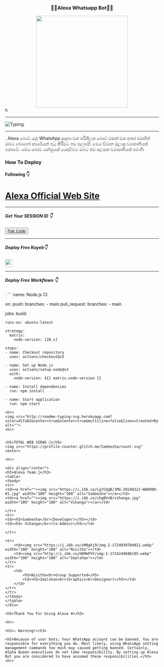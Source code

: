 <div align="center">
	<h3>👸🏻Alexa Whatsapp Bot👸🏻</h3>
<img src="https://i.ibb.co/z52R6XR/bg.jpg" width="300" height="300">
</div>h
<hr>
<img src="https://readme-typing-svg.herokuapp.com?size=33&width=1000&lines=Welcome+To+Alexa...;Created+by+Sadeesha...;World+Best+Whatsapp+User+Bot...;Simple+Java+Script+Bot...;Simple+And+Fast+Deploy...;Thank+You+For+Using+Alexa..."
            alt="Typing">.

<hr>
.
			Alexa බොට් යනු WhatsApp සඳහා වන පරිශීලක බොට් එකක් වන අතර එමඟින් ඔබට බොහෝ කාර්යයන් ඉටු කිරීමට ඉඩ සලසයි. මෙය විවෘත මූලාශ්‍ර ව්‍යාපෘතියක් නොවේ. මෙය බොට් යන්ත්‍රයක් යෙදවීමට ඔබට ඉඩ සලසන ව්‍යාපෘතියක් පමණි
       
<h3>How To Deploy </h3>

<h4>Following 👇</h4>
<h1><a href="http://sadiyamin.github.io/Test">Alexa Official Web Site</a></h1>
<p><tbody>

<hr>
	
<h5>Get Your SESSION ID 👇</h5> 
	
<button><tr><a href="https://puny-lacee-sadiyamin-eab5bd74.koyeb.app/">Pair Code</a></tr></button>
<hr>
<h5>Deploy Free Koyeb👇</h5>
<a href="http://koyeb.com" ><img src="https://i.ibb.co/t4KftP0/images.png width="50" height="25"></a>
<hr>
<h5>Deploy Free Workflows 👇</h5>
.
```
name: Node.js CI

on:
  push:
    branches:
      - main
  pull_request:
    branches:
      - main

jobs:
  build:

    runs-on: ubuntu-latest

    strategy:
      matrix:
        node-version: [20.x]

    steps:
    - name: Checkout repository
      uses: actions/checkout@v3

    - name: Set up Node.js
      uses: actions/setup-node@v3
      with:
        node-version: ${{ matrix.node-version }}

    - name: Install dependencies
      run: npm install

    - name: Start application
      run: npm start
```
<hr>
<img src="http://readme-typing-svg.herokuapp.com?color=d1fa02&center=true&vCenter=true&multiline=false&lines=Created+By+Sadeesha_Min" alt="">
<hr>


<h5>TOTAL WEB VIEWS 🌹</h5>
<img src="https://profile-counter.glitch.me/Sadeesha/count.svg" center>

<hr>

<div align="center">
<h3>Alexa Team 🐣</h3>
<table>
<tbody>
<tr>
<td><a href=""><img src="https://i.ibb.co/Lg7CQgB/IMG-20240322-WA0008-01.jpg" width="100" height="100" alt="Sadeesha"></a></td>
<td><a href=""><img src="https://i.ibb.co/chgBVvB/vihanga.jpg" width="100" height="100" alt="Vihanga"></a></td>
											
</tr>
<tr>
<td><h5>Sadeesha</br>(Developer)</h5></td>
<td><h5> Vihanga</br>(Co-Admin)</h5></td>
											
</tr>

<tr>
	<td><img src="https://i.ibb.co/xM8gkj9/img-2-1724039784821.webp" width="100" height="100" alt="Nisitha"></td>
	<td><img src="http://i.ibb.co/HGMmFhY/img-1-1724244686195.webp" width="100" height="100" alt="Imalshan"></td>
</tr>
<tr>
	<td>
		<h5>Nisitha<br>Group Supported</h5>
		<td><h5>Imalshan<br>(Graphics<br>Designer)</h5></td>
	</td>
</tr>
</tr>
</tbody>
</table>
</div>

<h5>Thank You For Using Alexa 💗</h5>

<hr>

<h3>⚠️ Warning!</h3>

<h5>Because of user bots; Your WhatsApp account can be banned. You are responsible for everything you do. Most likely, using WhatsApp setting management commands too much may caused getting banned. Certainly, Alpha Queen executives do not take responsibility. By setting up Alexa Bot you are considered to have assumed these responsibilities.</h5>
<hr>
